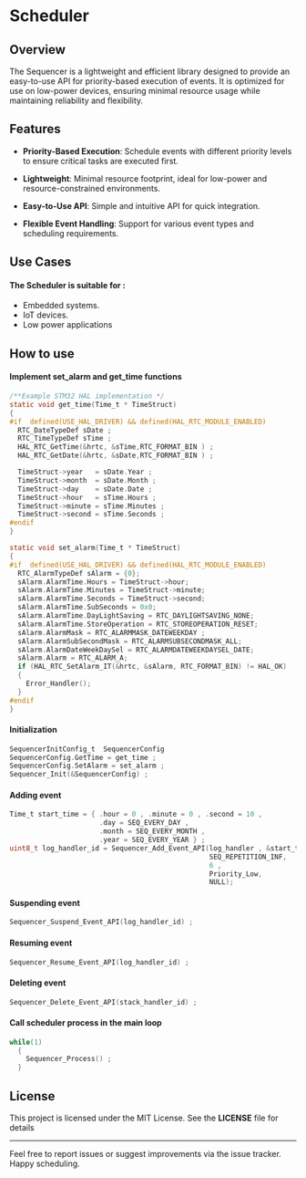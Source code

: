 # Scheduler 

## Overview
The Sequencer is a lightweight and efficient library designed to provide an easy-to-use API for priority-based execution of events. It is optimized for use on low-power devices, ensuring minimal resource usage while maintaining reliability and flexibility.

## Features 

- **Priority-Based Execution**: Schedule events with different priority levels to ensure critical tasks are executed first.

- **Lightweight**: Minimal resource footprint, ideal for low-power and resource-constrained environments.

- **Easy-to-Use API**: Simple and intuitive API for quick integration.

- **Flexible Event Handling**: Support for various event types and scheduling requirements.

## Use Cases
#### The Scheduler is suitable for :
- Embedded systems.
- IoT devices.
- Low power applications 
## How to use 
#### Implement set_alarm and get_time functions 
``` c
/**Example STM32 HAL implementation */
static void get_time(Time_t * TimeStruct)
{
#if  defined(USE_HAL_DRIVER) && defined(HAL_RTC_MODULE_ENABLED)
  RTC_DateTypeDef sDate ;
  RTC_TimeTypeDef sTime ;
  HAL_RTC_GetTime(&hrtc, &sTime,RTC_FORMAT_BIN ) ;
  HAL_RTC_GetDate(&hrtc, &sDate,RTC_FORMAT_BIN ) ;

  TimeStruct->year   = sDate.Year ;
  TimeStruct->month  = sDate.Month ;
  TimeStruct->day    = sDate.Date ;
  TimeStruct->hour   = sTime.Hours ;
  TimeStruct->minute = sTime.Minutes ;
  TimeStruct->second = sTime.Seconds ;
#endif
}

static void set_alarm(Time_t * TimeStruct)
{
#if  defined(USE_HAL_DRIVER) && defined(HAL_RTC_MODULE_ENABLED)
  RTC_AlarmTypeDef sAlarm = {0};
  sAlarm.AlarmTime.Hours = TimeStruct->hour;
  sAlarm.AlarmTime.Minutes = TimeStruct->minute;
  sAlarm.AlarmTime.Seconds = TimeStruct->second;
  sAlarm.AlarmTime.SubSeconds = 0x0;
  sAlarm.AlarmTime.DayLightSaving = RTC_DAYLIGHTSAVING_NONE;
  sAlarm.AlarmTime.StoreOperation = RTC_STOREOPERATION_RESET;
  sAlarm.AlarmMask = RTC_ALARMMASK_DATEWEEKDAY ;
  sAlarm.AlarmSubSecondMask = RTC_ALARMSUBSECONDMASK_ALL;
  sAlarm.AlarmDateWeekDaySel = RTC_ALARMDATEWEEKDAYSEL_DATE;
  sAlarm.Alarm = RTC_ALARM_A;
  if (HAL_RTC_SetAlarm_IT(&hrtc, &sAlarm, RTC_FORMAT_BIN) != HAL_OK)
  {
	Error_Handler();
  }
#endif
}

```
#### Initialization
``` c
SequencerInitConfig_t  SequencerConfig
SequencerConfig.GetTime = get_time ;
SequencerConfig.SetAlarm = set_alarm ;
Sequencer_Init(&SequencerConfig) ;
```
#### Adding event 
``` c
Time_t start_time = { .hour = 0 , .minute = 0 , .second = 10 ,
                      .day = SEQ_EVERY_DAY ,
                      .month = SEQ_EVERY_MONTH ,
                      .year = SEQ_EVERY_YEAR } ;
uint8_t log_handler_id = Sequencer_Add_Event_API(log_handler , &start_time , 
                                                 SEQ_REPETITION_INF,
                                                 6 ,
                                                 Priority_Low, 
                                                 NULL);
```
#### Suspending event
``` c
Sequencer_Suspend_Event_API(log_handler_id) ;
```

#### Resuming event
``` c
Sequencer_Resume_Event_API(log_handler_id) ;
```

#### Deleting event
``` c
Sequencer_Delete_Event_API(stack_handler_id) ;
```

#### Call scheduler process in the main loop

``` c
while(1)
  {
    Sequencer_Process() ;
  }
```
## License
This project is licensed under the MIT License. See the **LICENSE** file for details

--- 

Feel free to report issues or suggest improvements via the issue tracker.
Happy scheduling.